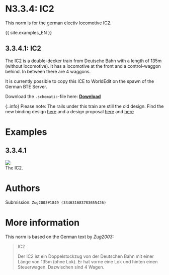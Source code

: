 # N3.3.4: IC2

This norm is for the german electiv locomotive IC2.

{{ site.examples_EN }}

## 3.3.4.1: IC2

The IC2 is a double-decker train from Deutsche Bahn with a length of 135m (without locomotive). It has a locomotive at the front and a control-waggon behind. In between there are 4 waggons.

It is currently possible to copy this ICE to WorldEdit on the spawn of the German BTE Server.

Download the `.schematic`-file here: **[Download](https://cdn.discordapp.com/attachments/708015136962642000/708015173465669722/IC2.schematic)**

{:.info}
Please note: The rails under this train are still the old design. Find the new binding design [here](/BTEN/EN/N2/2/1) and a design proposal [here](/BTEN/EN/N2/2/2) and [here](/BTEN/EN/N2/2/3)


# Examples

## 3.3.4.1

![](https://s12.directupload.net/images/200427/8pvzfaq9.png)  
The IC2.

# Authors

Submission: `Zug2003#1849 (334631683783655426)`

# More information

This norm is based on the German text by _Zug2003:_

> IC2
>
> Der IC2 ist ein Doppelstockzug von der Deutschen Bahn mit einer Länge von 135m (ohne Lok). Er hat vorne eine Lok und hinten einen Steuerwagen. Dazwischen sind 4 Wagen.
